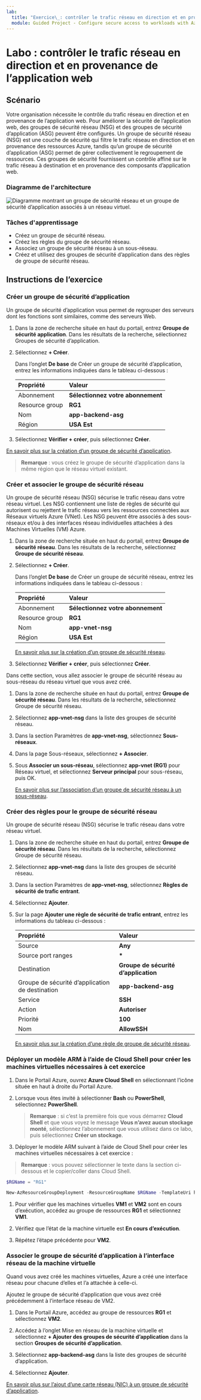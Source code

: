 ```yaml
---
lab:
  title: "Exercice\_: contrôler le trafic réseau en direction et en provenance de l’application web"
  module: Guided Project - Configure secure access to workloads with Azure virtual networking services
---
```


# Labo : contrôler le trafic réseau en direction et en provenance de l’application web

## Scénario

Votre organisation nécessite le contrôle du trafic réseau en direction et en provenance de l’application web. Pour améliorer la sécurité de l’application web, des groupes de sécurité réseau (NSG) et des groupes de sécurité d’application (ASG) peuvent être configurés. Un groupe de sécurité réseau (NSG) est une couche de sécurité qui filtre le trafic réseau en direction et en provenance des ressources Azure, tandis qu’un groupe de sécurité d’application (ASG) permet de gérer collectivement le regroupement de ressources. Ces groupes de sécurité fournissent un contrôle affiné sur le trafic réseau à destination et en provenance des composants d’application web.

### Diagramme de l'architecture

![Diagramme montrant un groupe de sécurité réseau et un groupe de sécurité d’application associés à un réseau virtuel.](../Media/task-2.png)

### Tâches d'apprentissage

- Créez un groupe de sécurité réseau.
- Créez les règles du groupe de sécurité réseau.
- Associez un groupe de sécurité réseau à un sous-réseau.
- Créez et utilisez des groupes de sécurité d’application dans des règles de groupe de sécurité réseau.

## Instructions de l’exercice

### Créer un groupe de sécurité d’application

Un groupe de sécurité d’application vous permet de regrouper des serveurs dont les fonctions sont similaires, comme des serveurs Web.

1. Dans la zone de recherche située en haut du portail, entrez **Groupe de sécurité application**. Dans les résultats de la recherche, sélectionnez Groupes de sécurité d’application.

1. Sélectionnez **+ Créer**.

    Dans l’onglet **De base** de Créer un groupe de sécurité d’application, entrez les informations indiquées dans le tableau ci-dessous :

    | Propriété       | Valeur                        |
    | :------------- | :--------------------------- |
    | Abonnement   | **Sélectionnez votre abonnement** |
    | Resource group | **RG1**                      |
    | Nom           | **app-backend-asg**          |
    | Région         | **USA Est**                  |

1. Sélectionnez **Vérifier + créer**, puis sélectionnez **Créer**.

[En savoir plus sur la création d’un groupe de sécurité d’application](https://docs.microsoft.com/azure/virtual-network/tutorial-filter-network-traffic#create-application-security-groups).

>**Remarque** : vous créez le groupe de sécurité d’application dans la même région que le réseau virtuel existant.

### Créer et associer le groupe de sécurité réseau

Un groupe de sécurité réseau (NSG) sécurise le trafic réseau dans votre réseau virtuel. Les NSG contiennent une liste de règles de sécurité qui autorisent ou rejettent le trafic réseau vers les ressources connectées aux Réseaux virtuels Azure (VNet). Les NSG peuvent être associés à des sous-réseaux et/ou à des interfaces réseau individuelles attachées à des Machines Virtuelles (VM) Azure.

1. Dans la zone de recherche située en haut du portail, entrez **Groupe de sécurité réseau**. Dans les résultats de la recherche, sélectionnez **Groupe de sécurité réseau**.

1. Sélectionnez **+ Créer**.

    Dans l’onglet **De base** de Créer un groupe de sécurité réseau, entrez les informations indiquées dans le tableau ci-dessous :

    | Propriété       | Valeur                        |
    | :------------- | :--------------------------- |
    | Abonnement   | **Sélectionnez votre abonnement** |
    | Resource group | **RG1**                      |
    | Nom           | **app-vnet-nsg**             |
    | Région         | **USA Est**                  |

    [En savoir plus sur la création d’un groupe de sécurité réseau](https://docs.microsoft.com/azure/virtual-network/tutorial-filter-network-traffic#create-a-network-security-group).

1. Sélectionnez **Vérifier + créer**, puis sélectionnez **Créer**.

Dans cette section, vous allez associer le groupe de sécurité réseau au sous-réseau du réseau virtuel que vous avez créé.

1. Dans la zone de recherche située en haut du portail, entrez **Groupe de sécurité réseau**. Dans les résultats de la recherche, sélectionnez Groupe de sécurité réseau.

1. Sélectionnez **app-vnet-nsg** dans la liste des groupes de sécurité réseau.

1. Dans la section Paramètres de **app-vnet-nsg**, sélectionnez **Sous-réseaux**.

1. Dans la page Sous-réseaux, sélectionnez **+ Associer**.

1. Sous **Associer un sous-réseau**, sélectionnez **app-vnet (RG1)** pour Réseau virtuel, et sélectionnez **Serveur principal** pour sous-réseau, puis OK.

    [En savoir plus sur l’association d’un groupe de sécurité réseau à un sous-réseau](https://docs.microsoft.com/azure/virtual-network/tutorial-filter-network-traffic#associate-a-network-security-group-to-a-subnet).

### Créer des règles pour le groupe de sécurité réseau

Un groupe de sécurité réseau (NSG) sécurise le trafic réseau dans votre réseau virtuel.

1. Dans la zone de recherche située en haut du portail, entrez **Groupe de sécurité réseau**. Dans les résultats de la recherche, sélectionnez Groupe de sécurité réseau.

1. Sélectionnez **app-vnet-nsg** dans la liste des groupes de sécurité réseau.

1. Dans la section Paramètres de **app-vnet-nsg**, sélectionnez **Règles de sécurité de trafic entrant**.

1. Sélectionnez **Ajouter**.

1. Sur la page **Ajouter une règle de sécurité de trafic entrant**, entrez les informations du tableau ci-dessous :

    | Propriété                               | Valeur                          |
    | :------------------------------------- | :----------------------------- |
    | Source                                 | **Any**                        |
    | Source port ranges                     | **\***                         |
    | Destination                            | **Groupe de sécurité d’application** |
    | Groupe de sécurité d’application de destination | **app-backend-asg**            |
    | Service                                | **SSH**                        |
    | Action                                 | **Autoriser**                      |
    | Priorité                               | **100**                        |
    | Nom                                   | **AllowSSH**                   |

    [En savoir plus sur la création d’une règle de groupe de sécurité réseau](https://docs.microsoft.com/azure/virtual-network/tutorial-filter-network-traffic#create-a-network-security-group).

### Déployer un modèle ARM à l’aide de Cloud Shell pour créer les machines virtuelles nécessaires à cet exercice

1. Dans le Portail Azure, ouvrez **Azure Cloud Shell** en sélectionnant l’icône située en haut à droite du Portail Azure.

1. Lorsque vous êtes invité à sélectionner **Bash** ou **PowerShell**, sélectionnez **PowerShell**.

    >**Remarque** : si c’est la première fois que vous démarrez **Cloud Shell** et que vous voyez le message **Vous n’avez aucun stockage monté**, sélectionnez l’abonnement que vous utilisez dans ce labo, puis sélectionnez **Créer un stockage**.

1. Déployer le modèle ARM suivant à l’aide de Cloud Shell pour créer les machines virtuelles nécessaires à cet exercice :

>**Remarque** : vous pouvez sélectionner le texte dans la section ci-dessous et le copier/coller dans Cloud Shell.

   ```powershell
   $RGName = "RG1"
   
   New-AzResourceGroupDeployment -ResourceGroupName $RGName -TemplateUri https://raw.githubusercontent.com/MicrosoftLearning/Configure-secure-access-to-workloads-with-Azure-virtual-networking-services/main/Instructions/Labs/azuredeploy.json
   ```
  
1. Pour vérifier que les machines virtuelles **VM1** et **VM2** sont en cours d’exécution, accédez au groupe de ressources **RG1** et sélectionnez **VM1**.

1. Vérifiez que l’état de la machine virtuelle est **En cours d’exécution**.

1. Répétez l’étape précédente pour **VM2**.

### Associer le groupe de sécurité d’application à l’interface réseau de la machine virtuelle

Quand vous avez créé les machines virtuelles, Azure a créé une interface réseau pour chacune d’elles et l’a attachée à celle-ci.

Ajoutez le groupe de sécurité d’application que vous avez créé précédemment à l’interface réseau de VM2.

1. Dans le Portail Azure, accédez au groupe de ressources **RG1** et sélectionnez **VM2**.

1. Accédez à l’onglet Mise en réseau de la machine virtuelle et sélectionnez **+ Ajouter des groupes de sécurité d’application** dans la section **Groupes de sécurité d’application**.

1. Sélectionnez **app-backend-asg** dans la liste des groupes de sécurité d’application.

1. Sélectionnez **Ajouter**.

  [En savoir plus sur l’ajout d’une carte réseau (NIC) à un groupe de sécurité d’application](https://learn.microsoft.com/en-us/azure/virtual-network/virtual-network-network-interface?tabs=azure-portal#add-or-remove-from-application-security-groups).
